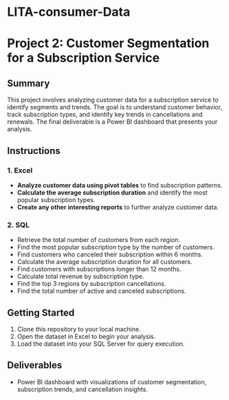 # LITA-consumer-Data

# Project 2: Customer Segmentation for a Subscription Service

## Summary
This project involves analyzing customer data for a subscription service to identify segments and trends. The goal is to understand customer behavior, track subscription types, and identify key trends in cancellations and renewals. The final deliverable is a Power BI dashboard that presents your analysis.

## Instructions

### 1. Excel
- **Analyze customer data using pivot tables** to find subscription patterns.
- **Calculate the average subscription duration** and identify the most popular subscription types.
- **Create any other interesting reports** to further analyze customer data.

### 2. SQL

- Retrieve the total number of customers from each region.
- Find the most popular subscription type by the number of customers.
- Find customers who canceled their subscription within 6 months.
- Calculate the average subscription duration for all customers.
- Find customers with subscriptions longer than 12 months.
- Calculate total revenue by subscription type.
- Find the top 3 regions by subscription cancellations.
- Find the total number of active and canceled subscriptions.

## Getting Started
1. Clone this repository to your local machine.
2. Open the dataset in Excel to begin your analysis.
3. Load the dataset into your SQL Server for query execution.

## Deliverables
- Power BI dashboard with visualizations of customer segmentation, subscription trends, and cancellation insights.
